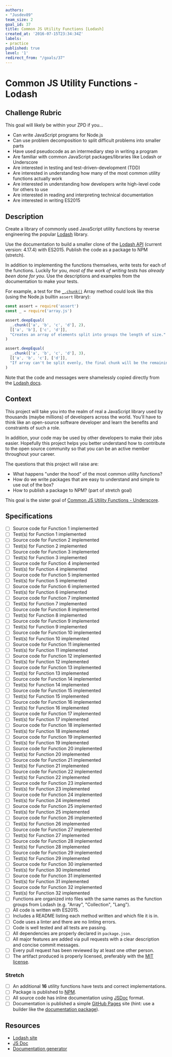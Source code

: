 ```yaml
---
authors:
- "Jusdev89"
team_size: 2
goal_id: 37
title: Common JS Utility Functions [Lodash]
created_at: '2016-07-15T23:34:34Z'
labels:
- practice
published: true
level: '1'
redirect_from: "/goals/37"
---
```


# Common JS Utility Functions - Lodash

## Challenge Rubric

This goal will likely be within your ZPD if you...

- Can write JavaScript programs for Node.js
- Can use problem decomposition to split difficult problems into smaller parts
- Have used pseudocode as an intermediary step in writing a program
- Are familiar with common JavaScript packages/libraries like Lodash or Underscore
- Are interested in testing and test-driven-development (TDD)
- Are interested in understanding how many of the most common utility functions actually work
- Are interested in understanding how developers write high-level code for others to use
- Are interested in reading and interpreting technical documentation
- Are interested in writing ES2015

## Description

Create a library of commonly used JavaScript utility functions by reverse engineering the popular [Lodash][lodash] library.

Use the documentation to build a smaller clone of the [Lodash API][lodash-docs] (current version: 4.17.4) with ES2015. Publish the code as a package to NPM (stretch).

In addition to implementing the functions themselves, write tests for each of the functions. Luckily for you, _most of the work of writing tests has already been done for you_. Use the descriptions and examples from the documentation to make your tests.

For example, a test for the [`_.chunk()`](https://lodash.com/docs/4.17.4#chunk) Array method could look like this (using the Node.js builtin `assert` library):

```javascript
const assert = require('assert')
const _ = require('array.js')

assert.deepEqual(
  _.chunk(['a', 'b', 'c', 'd'], 2),
  [['a', 'b'], ['c', 'd']],
  "Creates an array of elements split into groups the length of size."
)

assert.deepEqual(
  _.chunk(['a', 'b', 'c', 'd'], 3),
  [['a', 'b', 'c'], ['d']],
  "If array can't be split evenly, the final chunk will be the remaining elements."
)
```

Note that the code and messages were shamelessly copied directly from the [Lodash docs][lodash-docs].

## Context

This project will take you into the realm of real a JavaScript library used by thousands (maybe millions) of developers across the world. You'll have to think like an open-source software developer and learn the benefits and constraints of such a role.

In addition, your code may be used by other developers to make their jobs easier. Hopefully this project helps you better understand how to contribute to the open source community so that you can be an active member throughout your career.

The questions that this project will raise are:
- What happens "under the hood" of the most common utility functions?
- How do we write packages that are easy to understand and simple to use out of the box?
- How to publish a package to NPM? (part of stretch goal)

This goal is the sister goal of [Common JS Utility Functions - Underscore](202-Common_JS_Utility_Functions-Underscore.md).

## Specifications

- [ ] Source code for Function 1 implemented
- [ ] Test(s) for Function 1 implemented
- [ ] Source code for Function 2 implemented
- [ ] Test(s) for Function 2 implemented
- [ ] Source code for Function 3 implemented
- [ ] Test(s) for Function 3 implemented
- [ ] Source code for Function 4 implemented
- [ ] Test(s) for Function 4 implemented
- [ ] Source code for Function 5 implemented
- [ ] Test(s) for Function 5 implemented
- [ ] Source code for Function 6 implemented
- [ ] Test(s) for Function 6 implemented
- [ ] Source code for Function 7 implemented
- [ ] Test(s) for Function 7 implemented
- [ ] Source code for Function 8 implemented
- [ ] Test(s) for Function 8 implemented
- [ ] Source code for Function 9 implemented
- [ ] Test(s) for Function 9 implemented
- [ ] Source code for Function 10 implemented
- [ ] Test(s) for Function 10 implemented
- [ ] Source code for Function 11 implemented
- [ ] Test(s) for Function 11 implemented
- [ ] Source code for Function 12 implemented
- [ ] Test(s) for Function 12 implemented
- [ ] Source code for Function 13 implemented
- [ ] Test(s) for Function 13 implemented
- [ ] Source code for Function 14 implemented
- [ ] Test(s) for Function 14 implemented
- [ ] Source code for Function 15 implemented
- [ ] Test(s) for Function 15 implemented
- [ ] Source code for Function 16 implemented
- [ ] Test(s) for Function 16 implemented
- [ ] Source code for Function 17 implemented
- [ ] Test(s) for Function 17 implemented
- [ ] Source code for Function 18 implemented
- [ ] Test(s) for Function 18 implemented
- [ ] Source code for Function 19 implemented
- [ ] Test(s) for Function 19 implemented
- [ ] Source code for Function 20 implemented
- [ ] Test(s) for Function 20 implemented
- [ ] Source code for Function 21 implemented
- [ ] Test(s) for Function 21 implemented
- [ ] Source code for Function 22 implemented
- [ ] Test(s) for Function 22 implemented
- [ ] Source code for Function 23 implemented
- [ ] Test(s) for Function 23 implemented
- [ ] Source code for Function 24 implemented
- [ ] Test(s) for Function 24 implemented
- [ ] Source code for Function 25 implemented
- [ ] Test(s) for Function 25 implemented
- [ ] Source code for Function 26 implemented
- [ ] Test(s) for Function 26 implemented
- [ ] Source code for Function 27 implemented
- [ ] Test(s) for Function 27 implemented
- [ ] Source code for Function 28 implemented
- [ ] Test(s) for Function 28 implemented
- [ ] Source code for Function 29 implemented
- [ ] Test(s) for Function 29 implemented
- [ ] Source code for Function 30 implemented
- [ ] Test(s) for Function 30 implemented
- [ ] Source code for Function 31 implemented
- [ ] Test(s) for Function 31 implemented
- [ ] Source code for Function 32 implemented
- [ ] Test(s) for Function 32 implemented
- [ ] Functions are organized into files with the same names as the function groups from Lodash (e.g. "Array", "Collection", "Lang").
- [ ] All code is written with ES2015.
- [ ] Includes a README listing each method written and which file it is in.
- [ ] Code uses a linter and there are no linting errors.
- [ ] Code is well tested and all tests are passing.
- [ ] All dependencies are properly declared in `package.json`.
- [ ] All major features are added via pull requests with a clear description and concise commit messages.
- [ ] Every pull request has been reviewed by at least one other person.
- [ ] The artifact produced is properly licensed, preferably with the [MIT license](https://opensource.org/licenses/MIT).

### Stretch

- [ ] An additional **16** utility functions have tests and correct implementations.
- [ ] Package is published to [NPM][npm].
- [ ] All source code has inline documentation using [JSDoc][jsdoc] format.
- [ ] Documentation is published a simple [GitHub Pages][github-pages] site (hint: use a builder like the [documentation package][npm-documentation]).

## Resources

- [Lodash site][lodash]
- [JS Doc][jsdoc]
- [Documentation generator][npm-documentation]

[lodash]: https://lodash.com/
[lodash-docs]: https://lodash.com/docs/4.17.4
[github-pages]: https://pages.github.com/
[jsdoc]: http://usejsdoc.org/
[npm]: https://www.npmjs.com/
[npm-documentation]: https://www.npmjs.com/package/documentation
